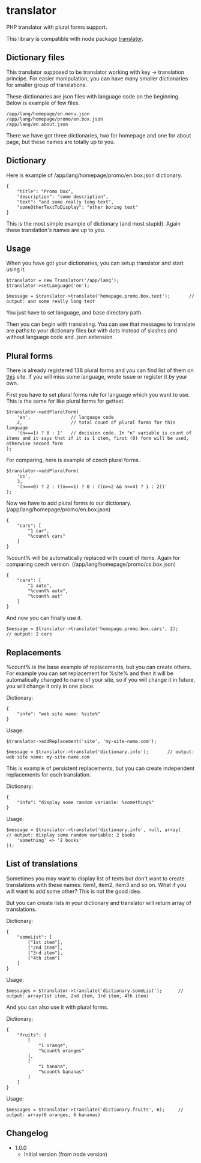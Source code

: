 # translator

PHP translator with plural forms support.

This library is compatible with node package [translator](https://npmjs.org/package/translator).

## Dictionary files

This translator supposed to be translator working with key -> translation principe. For easier manipulation, you can have
many smaller dictionaries for smaller group of translations.

These dictionaries are json files with language code on the beginning. Below is example of few files.

```
/app/lang/homepage/en.menu.json
/app/lang/homepage/promo/en.box.json
/app/lang/en.about.json
```

There we have got three dictionaries, two for homepage and one for about page, but these names are totally up to you.

## Dictionary

Here is example of /app/lang/homepage/promo/en.box.json dictionary.

```
{
	"title": "Promo box",
	"description": "some description",
	"text": "and some really long text",
	"someOtherTextToDisplay": "other boring text"
}
```

This is the most simple example of dictionary (and most stupid). Again these translation's names are up to you.

## Usage

When you have got your dictionaries, you can setup translator and start using it.

```
$translator = new Translator('/app/lang');
$translator->setLanguage('en');

$message = $translator->translate('homepage.promo.box.text');		// output: and some really long text
```

You just have to set language, and base directory path.

Then you can begin with translating. You can see that messages to translate are paths to your dictionary files but with
dots instead of slashes and without language code and .json extension.

## Plural forms

There is already registered 138 plural forms and you can find list of them on [this](http://docs.translatehouse.org/projects/localization-guide/en/latest/l10n/pluralforms.html)
site. If you will miss some language, wrote issue or register it by your own.

First you have to set plural forms rule for language which you want to use. This is the same for like plural forms for
gettext.

```
$translator->addPluralForm(
	'en',				// language code
	2,					// total count of plural forms for this language
	'(n===1) ? 0 : 1'	// decision code. In "n" variable is count of items and it says that if it is 1 item, first (0) form will be used, otherwise second form
);
```

For comparing, here is example of czech plural forms.

```
$translator->addPluralForm(
	'cs',
	3,
	'(n===0) ? 2 : ((n===1) ? 0 : ((n>=2 && n<=4) ? 1 : 2))'
);
```

Now we have to add plural forms to our dictionary. (/app/lang/homepage/promo/en.box.json)

```
{
	"cars": [
		"1 car",
		"%count% cars"
	]
}
```

%count% will be automatically replaced with count of items. Again for comparing czech version. (/app/lang/homepage/promo/cs.box.json)

```
{
	"cars": [
		"1 auto",
		"%count% auta",
		"%count% aut"
	]
}
```

And now you can finally use it.

```
$message = $translator->translate('homepage.promo.box.cars', 2);		// output: 2 cars
```

## Replacements

%count% is the base example of replacements, but you can create others. For example you can set replacement for %site%
and then it will be automatically changed to name of your site, so if you will change it in future, you will change it only
in one place.

Dictionary:

```
{
	"info": "web site name: %site%"
}
```

Usage:

```
$translator->addReplacement('site', 'my-site-name.com');

$message = $translator->translate('dictionary.info');		// output: web site name: my-site-name.com
```

This is example of persistent replacements, but you can create independent replacements for each translation.

Dictionary:

```
{
	"info": "display some random variable: %something%"
}
```

Usage:

```
$message = $translator->translate('dictionary.info', null, array(		// output: display some random variable: 2 books
	'something' => '2 books'
));
```

## List of translations

Sometimes you may want to display list of texts but don't want to create translations with these names: item1, item2,
item3 and so on. What if you will want to add some other? This is not the good idea.

But you can create lists in your dictionary and translator will return array of translations.

Dictionary:

```
{
	"someList": [
		["1st item"],
		["2nd item"],
		["3rd item"],
		["4th item"]
	]
}
```

Usage:

```
$messages = $translator->translate('dictionary.someList');		// output: array(1st item, 2nd item, 3rd item, 4th item)
```

And you can also use it with plural forms.

Dictionary:

```
{
	"fruits": [
		[
			"1 orange",
			"%count% oranges"
		],
		[
			"1 banana",
			"%count% bananas"
		]
	]
}
```

Usage:

```
$messages = $translator->translate('dictionary.fruits', 6);		// output: array(6 oranges, 6 bananas)
```

## Changelog

* 1.0.0
	+ Initial version (from node version)